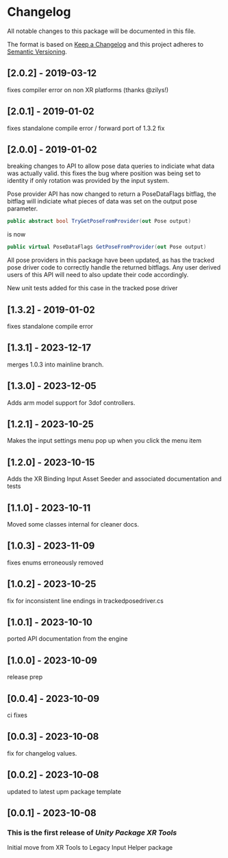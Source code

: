 # Changelog
All notable changes to this package will be documented in this file.

The format is based on [Keep a Changelog](http://keepachangelog.com/en/1.0.0/)
and this project adheres to [Semantic Versioning](http://semver.org/spec/v2.0.0.html).

## [2.0.2] - 2019-03-12
fixes compiler error on non XR platforms (thanks @zilys!)

## [2.0.1] - 2019-01-02
fixes standalone compile error / forward port of 1.3.2 fix

## [2.0.0] - 2019-01-02
breaking changes to API to allow pose data queries to indiciate what data was actually valid. this fixes the bug where position was being set to identity if only rotation was provided by the input system.

Pose provider API has now changed to return a PoseDataFlags bitflag, the bitflag will indiciate what pieces of data was set on the output pose parameter.
```csharp
public abstract bool TryGetPoseFromProvider(out Pose output)
```
is now
```csharp
public virtual PoseDataFlags GetPoseFromProvider(out Pose output)
```
All pose providers in this package have been updated, as has the tracked pose driver code to correctly handle the returned bitflags. Any user derived users of this API will need to also update their code accordingly.

New unit tests added for this case in the tracked pose driver

## [1.3.2] - 2019-01-02
fixes standalone compile error

## [1.3.1] - 2023-12-17
merges 1.0.3 into mainline branch.

## [1.3.0] - 2023-12-05
Adds arm model support for 3dof controllers.

## [1.2.1] - 2023-10-25
Makes the input settings menu pop up when you click the menu item

## [1.2.0] - 2023-10-15
Adds the XR Binding Input Asset Seeder and associated documentation and tests

## [1.1.0] - 2023-10-11
Moved some classes internal for cleaner docs.

## [1.0.3] - 2023-11-09
fixes enums erroneously removed

## [1.0.2] - 2023-10-25
fix for inconsistent line endings in trackedposedriver.cs

## [1.0.1] - 2023-10-10
ported API documentation from the engine

## [1.0.0] - 2023-10-09
release prep

## [0.0.4] - 2023-10-09
ci fixes

## [0.0.3] - 2023-10-08
fix for changelog values.

## [0.0.2] - 2023-10-08
updated to latest upm package template

## [0.0.1] - 2023-10-08

### This is the first release of *Unity Package XR Tools*
Initial move from XR Tools to Legacy Input Helper package

